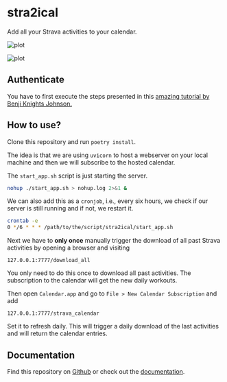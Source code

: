 # stra2ical

Add all your Strava activities to your calendar.

![plot](https://raw.githubusercontent.com/thomascamminady/stra2ical/main/Calendar_Week.png)

![plot](https://raw.githubusercontent.com/thomascamminady/stra2ical/main/Calendar_Month.png)


## Authenticate

You have to first execute the steps presented in this [amazing tutorial by Benji Knights Johnson.](https://medium.com/swlh/using-python-to-connect-to-stravas-api-and-analyse-your-activities-dummies-guide-5f49727aac86)

## How to use?

Clone this repository and run `poetry install`.

The idea is that we are using `uvicorn` to host a webserver on your local machine and then we will subscribe to the hosted calendar.

The `start_app.sh` script is just starting the server.

```bash
nohup ./start_app.sh > nohup.log 2>&1 &
 ```
We can also add this as a `cronjob`, i.e., every six hours, we check if our server is still running and if not, we restart it.

```bash
crontab -e
0 */6 * * * /path/to/the/script/stra2ical/start_app.sh
```

Next we have to **only once** manually trigger the download of all past Strava activities by opening a browser and visiting

```
127.0.0.1:7777/download_all
```

You only need to do this once to download all past activities. The subscription to the calendar will get the new daily workouts.

Then open `Calendar.app` and go to `File > New Calendar Subscription` and add

```
127.0.0.1:7777/strava_calendar
```

Set it to refresh daily. This will trigger a daily download of the last activities and will return the calendar entries.





## Documentation
Find this repository on [Github](https://github.com/thomascamminady/stra2ical) or check out the [documentation](https://thomascamminady.github.io/stra2ical).
